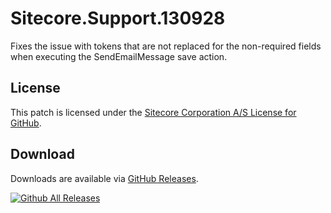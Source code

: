 # Sitecore.Support.130928
Fixes the issue with tokens that are not replaced for the non-required fields when executing the SendEmailMessage save action.

## License  
This patch is licensed under the [Sitecore Corporation A/S License for GitHub](https://github.com/sitecoresupport/Sitecore.Support.130928/blob/master/LICENSE).  

## Download  
Downloads are available via [GitHub Releases](https://github.com/sitecoresupport/Sitecore.Support.130928/releases).  

[![Github All Releases](https://img.shields.io/github/downloads/SitecoreSupport/Sitecore.Support.130928/total.svg)](https://github.com/SitecoreSupport/Sitecore.Support.130928/releases)
